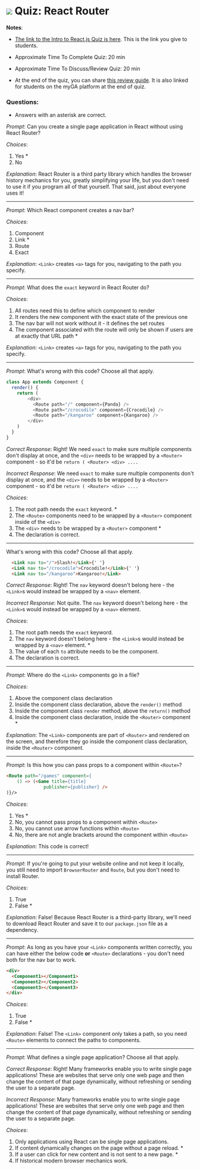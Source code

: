 # ![](https://ga-dash.s3.amazonaws.com/production/assets/logo-9f88ae6c9c3871690e33280fcf557f33.png) Quiz: React Router #

**Notes**:
- [The link to the Intro to React.js Quiz is here](https://ga-instruction-sandbox.herokuapp.com/?lessonURL=https://ga-instruction.s3.amazonaws.com/json/REACT/unit-4/unit4-quiz.json). This is the link you give to students.

- Approximate Time To Complete Quiz: 20 min

- Approximate Time To Discuss/Review Quiz: 20 min

- At the end of the quiz, you can share [this review guide](https://git.generalassemb.ly/react-development/react-development-course-materials/blob/master/Additional%20Resources/Review%20Guides/react-key-concepts-review-guide.md). It is also linked for students on the myGA platform at the end of quiz.

### Questions:
- Answers with an asterisk are correct.


_Prompt_: Can you create a single page application in React without using React Router?


_Choices_:

1. Yes *
2. No


_Explanation_:  React Router is a third party library which handles the browser history mechanics for you, greatly simplifying your life, but you don't need to use it if you program all of that yourself. That said, just about everyone uses it!

----------------------------------

_Prompt_: Which React component creates a nav bar?

_Choices_:

1. Component
2. Link *
3. Route
4. Exact


_Explanation_: `<Link>` creates `<a>` tags for you, navigating to the path you specify.

-----------------------------------

_Prompt_: What does the `exact` keyword in React Router do?

_Choices_:

1. All routes need this to define which component to render
2. It renders the new component with the exact state of the previous one
3. The nav bar will not work without it - it defines the set routes
4. The component associated with the route will only be shown if users are at exactly that URL path *


_Explanation_: `<Link>` creates `<a>` tags for you, navigating to the path you specify.


-----------------------------------

_Prompt_:  What's wrong with this code? Choose all that apply.

```js
class App extends Component {
  render() {
    return (
        <div>
          <Route path="/" component={Panda} />
          <Route path="/crocodile" component={Crocodile} />
          <Route path="/kangaroo" component={Kangaroo} />
        </div>
    )
  }
}
```


_Correct Response_: Right! We need `exact` to make sure multiple components don't display at once, and the `<div>` needs to be wrapped by a `<Router>` component - so it'd be `return ( <Router> <div> ....`

_Incorrect Response_: We need `exact` to make sure multiple components don't display at once, and the `<div>` needs to be wrapped by a `<Router>` component - so it'd be `return ( <Router> <div> ....`


_Choices_:

1. The root path needs the `exact` keyword. *
2. The `<Route>` components need to be wrapped by a `<Router>` component inside of the `<div>`
3. The `<div>` needs to be wrapped by a `<Router>` component *
4. The declaration is correct.


----------------------------------

What's wrong with this code? Choose all that apply.

```html
  <Link nav to="/">Slash!</Link>{' '}
  <Link nav to="/crocodile">Crocodile!</Link>{' '}
  <Link nav to="/kangaroo">Kangaroo!</Link>
```


_Correct Response_: Right! The `nav` keyword doesn't belong here - the `<Link>`s would instead be wrapped by a `<nav>` element.

_Incorrect Response_: Not quite. The `nav` keyword doesn't belong here - the `<Link>`s would instead be wrapped by a `<nav>` element.


_Choices_:

1. The root path needs the `exact` keyword.
2. The `nav` keyword doesn't belong here - the `<Link>`s would instead be wrapped by a `<nav>` element. *
3. The value of each `to` attribute needs to be the component.
4. The declaration is correct.


-----------------------------------

_Prompt_: Where do the `<Link>` components go in a file?

_Choices_:

1. Above the component class declaration
2. Inside the component class declaration, above the `render()` method
3. Inside the component class `render` method, above the `return()` method
4. Inside the component class declaration, inside the `<Router>` component *

_Explanation_: The `<Link>` components are part of `<Router>` and rendered on the screen, and therefore they go inside the component class declaration, inside the `<Router>` component.

----------------------------------

_Prompt_: Is this how you can pass props to a component within `<Route>`?

```html
<Route path="/games" component={
    () => (<Game title={title}
              publisher={publisher} />
)}/>
```

_Choices_:

1. Yes *
2. No, you cannot pass props to a component within `<Route>`
3. No, you cannot use arrow functions within `<Route>`
4. No, there are not angle brackets around the component within `<Route>`

_Explanation_:  This code is correct!

-----------------------------------

_Prompt_: If you're going to put your website online and not keep it locally, you still need to import `BrowserRouter` and `Route`, but you don't need to install Router.



_Choices_:

1. True
2. False *


_Explanation_:  False! Because React Router is a third-party library, we'll need to download React Router and save it to our `package.json` file as a dependency.


----------------------------------

_Prompt_: As long as you have your `<Link>` components written correctly, you can have either the below code **or** `<Route>` declarations - you don't need both for the nav bar to work.

```html
<div>
  <Component1></Component1>
  <Component2></Component2>
  <Component3></Component3>
</div>
```

_Choices_:

1. True
2. False *

_Explanation_: False! The `<Link>` component only takes a path, so you need `<Route>` elements to connect the paths to components.

----------------------------------

_Prompt_: What defines a single page application? Choose all that apply.


_Correct Response_: Right! Many frameworks enable you to write single page applications! These are websites that serve only one web page and then change the content of that page dynamically, without refreshing or sending the user to a separate page.

_Incorrect Response_: Many frameworks enable you to write single page applications! These are websites that serve only one web page and then change the content of that page dynamically, without refreshing or sending the user to a separate page.


_Choices_:

1. Only applications using React can be single page applications.
2. If content dynamically changes on the page without a page reload. *
3. If a user can click for new content and is not sent to a new page. *
4. If historical modern browser mechanics work.
